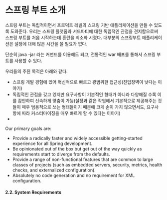 # 스프링 부트 소개

스프링 부트는 독립적이면서 프로덕트 레벨의 스프링 기반 애플리케이션을 만들 수 있도록 도와준다. 우리는 스프링 플랫폼과 서드파티에 대한 독립적인 관점을 견지함으로써 스프링 부트를 처음 시작하는데 혼란을 최소화 시켰다. 대부분의 스프링부트 애플리케이션은 설정에 대해 많은 시간을 쓸 필요가 없다.

단순히 java -jar 라는 커맨드를 이용해도 되고, 전통적인 war 배포를 통해서 스프링 부트를 사용할 수 있다.

우리들의 주된 목적은 아래와 같다.

* 스프링 개발 경험에 있어 혁신적으로 빠르고 광범위한 접근성\(진입장벽이 낮다는 이야기\)
* 독립적인 관점을 갖고 있지만 요구사항이 기본적인 형태가 아니라 다양해질 수록 이를 감안하여 신속하게 맞춤이 가능\(설정과 같은 작업에서 기본적으로 제공해주는 것들이 매우 범용적으로 쓰는 형태들이기 때문에 크게 손이 가지 않으면서도, 요구사항에 따라 커스터마이징을 매우 빠르게 할 수 있다는 이야기\)
* 
Our primary goals are:

* Provide a radically faster and widely accessible getting-started experience for all Spring development.
* Be opinionated out of the box but get out of the way quickly as requirements start to diverge from the defaults.
* Provide a range of non-functional features that are common to large classes of projects \(such as embedded servers, security, metrics, health checks, and externalized configuration\).
* Absolutely no code generation and no requirement for XML configuration.

#### 2.2. System Requirements <a id="getting-started-system-requirements"></a>

